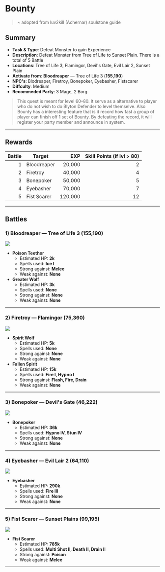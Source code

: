 # Bounty

> ~ adopted from luv2kill (Achernar) soulstone guide

## Summary

- **Task & Type**: Defeat Monster to gain Experience  
- **Description**: Defeat Monster from Tree of Life to Sunset Plain. There is a total of 5 Battle  
- **Locations**: Tree of Life 3, Flamingor, Devil's Gate, Evil Lair 2, Sunset Plain
- **Activate from**: **Bloodreaper** — Tree of Life 3 (**155,190**)  
- **NPC's**: Blodreaper, Firetroy, Bonepoker, Eyebasher, Fistscarer  
- **Diffculty**: Medium  
- **Recommeded Party**: 3 Mage, 2 Borg  

> This quest is meant for level 60–80. It serve as a alternative to player who do not wish to do Blyton Defender to level themselve. Also Bounty has a interesting feature that is it record how fast a group of player can finish off 1 set of Bounty. By defeating the record, it will register your party member and announce in system.

---

## Rewards

| Battle | Target      |     EXP | Skill Points (if lvl > 80) |
| -----: | ----------- | ------: | -------------------------: |
|      1 | Bloodreaper |  20,000 |                          2 |
|      2 | Firetroy    |  40,000 |                          4 |
|      3 | Bonepoker   |  50,000 |                          5 |
|      4 | Eyebasher   |  70,000 |                          7 |
|      5 | Fist Scarer | 120,000 |                         12 |

---

## Battles

### 1) Bloodreaper — Tree of Life 3 (**155,190**) 
![][img-bloodreaper]

- **Poison Teethor**
    - Estimated HP: **2k**
    - Spells used: **Ice I**
    - Strong against: **Melee**
    - Weak against: **None**
- **Greater Wolf**
    - Estimated HP: **3k**
    - Spells used: **None**
    - Strong against: **None**
    - Weak against: **None**

---

### 2) Firetroy — Flamingor (**75,360**)
![][img-firetroy]

- **Spirit Wolf**
    - Estimated HP: **5k**
    - Spells used: **None**
    - Strong against: **None**
    - Weak against: **None**
- **Fallen Spirit**
    - Estimated HP: **15k**
    - Spells used: **Fire I, Hypno I**
    - Strong against: **Flash, Fire, Drain**
    - Weak against: **None**

---

### 3) Bonepoker — Devil's Gate (**46,222**)
![][img-bonepoker]

- **Bonepoker**
    - Estimated HP: **36k**
    - Spells used: **Hypno IV, Stun IV**
    - Strong against: **None**
    - Weak against: **None**

---

### 4) Eyebasher — Evil Lair 2 (**64,110**)
![][img-eyebasher]

- **Eyebasher**
    - Estimated HP: **290k**
    - Spells used: **Fire III**
    - Strong against: **None**
    - Weak against: **None**

---

### 5) Fist Scarer — Sunset Plains (**99,195**)
![][img-fist-scarer]

- **Fist Scarer**
    - Estimated HP: **785k**
    - Spells used: **Multi Shot II, Death II, Drain II**
    - Strong against: **Poison**
    - Weak against: **Melee**

---

[img-bloodreaper]: ../assets/monsters/leopard_wolf.gif
[img-firetroy]: ../assets/monsters/fire_demon.gif
[img-bonepoker]: ../assets/monsters/scarecrow.gif
[img-eyebasher]: ../assets/monsters/eyekicker.gif
[img-fist-scarer]: ../assets/monsters/chaotic_devil.gif
